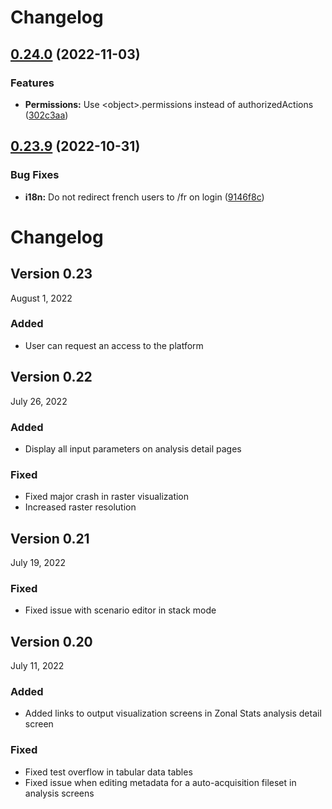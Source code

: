 # Changelog

## [0.24.0](https://github.com/BLSQ/accessmod-app/compare/0.23.9...0.24.0) (2022-11-03)


### Features

* **Permissions:** Use &lt;object&gt;.permissions instead of authorizedActions ([302c3aa](https://github.com/BLSQ/accessmod-app/commit/302c3aac0c71b06a3e7c2bfa46095c534bf0bca4))

## [0.23.9](https://github.com/BLSQ/accessmod-app/compare/0.23.8...0.23.9) (2022-10-31)


### Bug Fixes

* **i18n:** Do not redirect french users to /fr on login ([9146f8c](https://github.com/BLSQ/accessmod-app/commit/9146f8c11c371de93fed5262622307145cb4b892))

Changelog
=========

Version 0.23
------------

August 1, 2022

### Added

- User can request an access to the platform


Version 0.22
------------

July 26, 2022

### Added

- Display all input parameters on analysis detail pages

### Fixed

- Fixed major crash in raster visualization
- Increased raster resolution

Version 0.21
------------

July 19, 2022

### Fixed

- Fixed issue with scenario editor in stack mode

Version 0.20
------------

July 11, 2022

### Added

- Added links to output visualization screens in Zonal Stats analysis detail screen

### Fixed

- Fixed test overflow in tabular data tables
- Fixed issue when editing metadata for a auto-acquisition fileset in analysis screens
